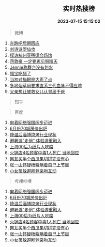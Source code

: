 <div align="center"><h2>实时热搜榜</h2><h4>2023-07-15 15:15:02</h4></div>

> 微博  

1. [奔跑吧后期回应](https://s.weibo.com/weibo?q=%23%E5%A5%94%E8%B7%91%E5%90%A7%E5%90%8E%E6%9C%9F%E5%9B%9E%E5%BA%94%23&t=31&band_rank=1&Refer=top)<br />
2. [刘诗诗堕仙妆](https://s.weibo.com/weibo?q=%E5%88%98%E8%AF%97%E8%AF%97%E5%A0%95%E4%BB%99%E5%A6%86&t=31&band_rank=2&Refer=top)<br />
3. [探访杭州亚残运会场馆](https://s.weibo.com/weibo?q=%23%E6%8E%A2%E8%AE%BF%E6%9D%AD%E5%B7%9E%E4%BA%9A%E6%AE%8B%E8%BF%90%E4%BC%9A%E5%9C%BA%E9%A6%86%23&t=31&band_rank=3&Refer=top)<br />
4. [蒋敦豪 一定要再见啊晴天](https://s.weibo.com/weibo?q=%E8%92%8B%E6%95%A6%E8%B1%AA%20%E4%B8%80%E5%AE%9A%E8%A6%81%E5%86%8D%E8%A7%81%E5%95%8A%E6%99%B4%E5%A4%A9&t=31&band_rank=4&Refer=top)<br />
5. [Jennie称舞台没有划水](https://s.weibo.com/weibo?q=%23Jennie%E7%A7%B0%E8%88%9E%E5%8F%B0%E6%B2%A1%E6%9C%89%E5%88%92%E6%B0%B4%23&t=31&band_rank=5&Refer=top)<br />
6. [福宝吃醋了](https://s.weibo.com/weibo?q=%23%E7%A6%8F%E5%AE%9D%E5%90%83%E9%86%8B%E4%BA%86%23&t=31&band_rank=6&Refer=top)<br />
7. [当初对猫眼是大声了点](https://s.weibo.com/weibo?q=%23%E5%BD%93%E5%88%9D%E5%AF%B9%E7%8C%AB%E7%9C%BC%E6%98%AF%E5%A4%A7%E5%A3%B0%E4%BA%86%E7%82%B9%23&t=31&band_rank=7&Refer=top)<br />
8. [多地烟草局要求直系三代血脉不得应聘](https://s.weibo.com/weibo?q=%23%E5%A4%9A%E5%9C%B0%E7%83%9F%E8%8D%89%E5%B1%80%E8%A6%81%E6%B1%82%E7%9B%B4%E7%B3%BB%E4%B8%89%E4%BB%A3%E8%A1%80%E8%84%89%E4%B8%8D%E5%BE%97%E5%BA%94%E8%81%98%23&t=31&band_rank=8&Refer=top)<br />
9. [父亲想让被救女儿认邻居干爸](https://s.weibo.com/weibo?q=%23%E7%88%B6%E4%BA%B2%E6%83%B3%E8%AE%A9%E8%A2%AB%E6%95%91%E5%A5%B3%E5%84%BF%E8%AE%A4%E9%82%BB%E5%B1%85%E5%B9%B2%E7%88%B8%23&t=31&band_rank=9&Refer=top)<br />

> 知乎  


> 百度  

1. [向着网络强国阔步迈进](https://www.baidu.com/s?wd=%E5%90%91%E7%9D%80%E7%BD%91%E7%BB%9C%E5%BC%BA%E5%9B%BD%E9%98%94%E6%AD%A5%E8%BF%88%E8%BF%9B&sa=fyb_news&rsv_dl=fyb_news)<br />
2. [6月份70城房价出炉](https://www.baidu.com/s?wd=6%E6%9C%88%E4%BB%BD70%E5%9F%8E%E6%88%BF%E4%BB%B7%E5%87%BA%E7%82%89&sa=fyb_news&rsv_dl=fyb_news)<br />
3. [降温后淄博烧烤行业现状](https://www.baidu.com/s?wd=%E9%99%8D%E6%B8%A9%E5%90%8E%E6%B7%84%E5%8D%9A%E7%83%A7%E7%83%A4%E8%A1%8C%E4%B8%9A%E7%8E%B0%E7%8A%B6&sa=fyb_news&rsv_dl=fyb_news)<br />
4. [避暑游“走俏” 体验游重融入](https://www.baidu.com/s?wd=%E9%81%BF%E6%9A%91%E6%B8%B8%E2%80%9C%E8%B5%B0%E4%BF%8F%E2%80%9D+%E4%BD%93%E9%AA%8C%E6%B8%B8%E9%87%8D%E8%9E%8D%E5%85%A5&sa=fyb_news&rsv_dl=fyb_news)<br />
5. [上海00后为纸片人吃席](https://www.baidu.com/s?wd=%E4%B8%8A%E6%B5%B700%E5%90%8E%E4%B8%BA%E7%BA%B8%E7%89%87%E4%BA%BA%E5%90%83%E5%B8%AD&sa=fyb_news&rsv_dl=fyb_news)<br />
6. [火锅店4名顾客中毒1人死亡 当地回应](https://www.baidu.com/s?wd=%E7%81%AB%E9%94%85%E5%BA%974%E5%90%8D%E9%A1%BE%E5%AE%A2%E4%B8%AD%E6%AF%921%E4%BA%BA%E6%AD%BB%E4%BA%A1+%E5%BD%93%E5%9C%B0%E5%9B%9E%E5%BA%94&sa=fyb_news&rsv_dl=fyb_news)<br />
7. [网友买半个西瓜果切拼完没有心](https://www.baidu.com/s?wd=%E7%BD%91%E5%8F%8B%E4%B9%B0%E5%8D%8A%E4%B8%AA%E8%A5%BF%E7%93%9C%E6%9E%9C%E5%88%87%E6%8B%BC%E5%AE%8C%E6%B2%A1%E6%9C%89%E5%BF%83&sa=fyb_news&rsv_dl=fyb_news)<br />
8. [张一山怀疑杨紫瞒着自己上节目](https://www.baidu.com/s?wd=%E5%BC%A0%E4%B8%80%E5%B1%B1%E6%80%80%E7%96%91%E6%9D%A8%E7%B4%AB%E7%9E%92%E7%9D%80%E8%87%AA%E5%B7%B1%E4%B8%8A%E8%8A%82%E7%9B%AE&sa=fyb_news&rsv_dl=fyb_news)<br />
9. [小女孩躲避拜登亲吻互动](https://www.baidu.com/s?wd=%E5%B0%8F%E5%A5%B3%E5%AD%A9%E8%BA%B2%E9%81%BF%E6%8B%9C%E7%99%BB%E4%BA%B2%E5%90%BB%E4%BA%92%E5%8A%A8&sa=fyb_news&rsv_dl=fyb_news)<br />

> 哔哩哔哩  

1. [向着网络强国阔步迈进](https://www.baidu.com/s?wd=%E5%90%91%E7%9D%80%E7%BD%91%E7%BB%9C%E5%BC%BA%E5%9B%BD%E9%98%94%E6%AD%A5%E8%BF%88%E8%BF%9B&sa=fyb_news&rsv_dl=fyb_news)<br />
2. [6月份70城房价出炉](https://www.baidu.com/s?wd=6%E6%9C%88%E4%BB%BD70%E5%9F%8E%E6%88%BF%E4%BB%B7%E5%87%BA%E7%82%89&sa=fyb_news&rsv_dl=fyb_news)<br />
3. [降温后淄博烧烤行业现状](https://www.baidu.com/s?wd=%E9%99%8D%E6%B8%A9%E5%90%8E%E6%B7%84%E5%8D%9A%E7%83%A7%E7%83%A4%E8%A1%8C%E4%B8%9A%E7%8E%B0%E7%8A%B6&sa=fyb_news&rsv_dl=fyb_news)<br />
4. [避暑游“走俏” 体验游重融入](https://www.baidu.com/s?wd=%E9%81%BF%E6%9A%91%E6%B8%B8%E2%80%9C%E8%B5%B0%E4%BF%8F%E2%80%9D+%E4%BD%93%E9%AA%8C%E6%B8%B8%E9%87%8D%E8%9E%8D%E5%85%A5&sa=fyb_news&rsv_dl=fyb_news)<br />
5. [上海00后为纸片人吃席](https://www.baidu.com/s?wd=%E4%B8%8A%E6%B5%B700%E5%90%8E%E4%B8%BA%E7%BA%B8%E7%89%87%E4%BA%BA%E5%90%83%E5%B8%AD&sa=fyb_news&rsv_dl=fyb_news)<br />
6. [火锅店4名顾客中毒1人死亡 当地回应](https://www.baidu.com/s?wd=%E7%81%AB%E9%94%85%E5%BA%974%E5%90%8D%E9%A1%BE%E5%AE%A2%E4%B8%AD%E6%AF%921%E4%BA%BA%E6%AD%BB%E4%BA%A1+%E5%BD%93%E5%9C%B0%E5%9B%9E%E5%BA%94&sa=fyb_news&rsv_dl=fyb_news)<br />
7. [网友买半个西瓜果切拼完没有心](https://www.baidu.com/s?wd=%E7%BD%91%E5%8F%8B%E4%B9%B0%E5%8D%8A%E4%B8%AA%E8%A5%BF%E7%93%9C%E6%9E%9C%E5%88%87%E6%8B%BC%E5%AE%8C%E6%B2%A1%E6%9C%89%E5%BF%83&sa=fyb_news&rsv_dl=fyb_news)<br />
8. [张一山怀疑杨紫瞒着自己上节目](https://www.baidu.com/s?wd=%E5%BC%A0%E4%B8%80%E5%B1%B1%E6%80%80%E7%96%91%E6%9D%A8%E7%B4%AB%E7%9E%92%E7%9D%80%E8%87%AA%E5%B7%B1%E4%B8%8A%E8%8A%82%E7%9B%AE&sa=fyb_news&rsv_dl=fyb_news)<br />
9. [小女孩躲避拜登亲吻互动](https://www.baidu.com/s?wd=%E5%B0%8F%E5%A5%B3%E5%AD%A9%E8%BA%B2%E9%81%BF%E6%8B%9C%E7%99%BB%E4%BA%B2%E5%90%BB%E4%BA%92%E5%8A%A8&sa=fyb_news&rsv_dl=fyb_news)<br />
